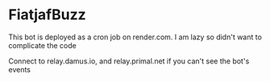 # FiatjafBuzz

This bot is deployed as a cron job on render.com. I am lazy so didn't want to complicate the code

Connect to relay.damus.io, and relay.primal.net if you can't see the bot's events